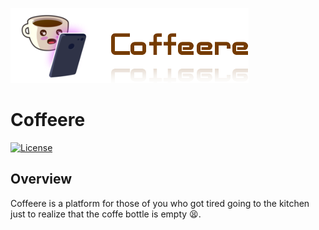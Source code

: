 ![alt logo](assets/coffeere-logo.png)
# Coffeere
[![License](https://img.shields.io/badge/License-Apache%202.0-blue.svg)](https://opensource.org/licenses/Apache-2.0)

## Overview

Coffeere is a platform for those of you who got tired going to the kitchen just to realize that the coffe bottle is empty :tired_face:.
